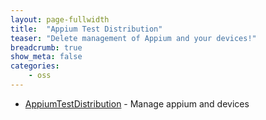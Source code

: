 ```yaml
---
layout: page-fullwidth
title:  "Appium Test Distribution"
teaser: "Delete management of Appium and your devices!"
breadcrumb: true
show_meta: false
categories:
    - oss
---
```


* <a href="https://github.com/AppiumTestDistribution/AppiumTestDistribution" target="_blank">AppiumTestDistribution</a> - Manage appium and devices
